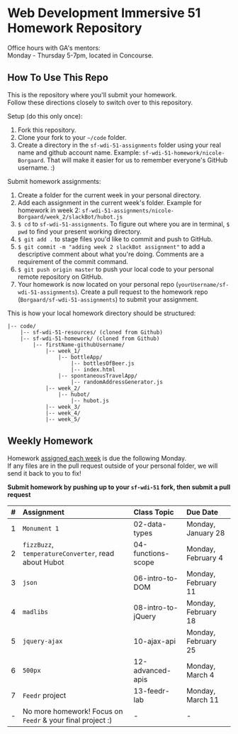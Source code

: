 Web Development Immersive 51 Homework Repository
==========================================

Office hours with GA's mentors:    
Monday - Thursday 5-7pm, located in Concourse.

How To Use This Repo
--------------------

This is the repository where you'll submit your homework.    
Follow these directions closely to switch over to this repository.

Setup (do this only once):
1. Fork this repository.
2. Clone your fork to your ```~/code``` folder.
3. Create a directory in the ```sf-wdi-51-assignments``` folder using your real name and github account name. Example: ```sf-wdi-51-homework/nicole-Borgaard```. That will make it easier for us to remember everyone's GitHub username. :)

Submit homework assignments:
1. Create a folder for the current week in your personal directory. 
2. Add each assignment in the current week's folder. Example for homework in week 2: `sf-wdi-51-assignments/nicole-Borgaard/week_2/slackBot/hubot.js`
3. `$ cd` to `sf-wdi-51-assignments`. To figure out where you are in terminal, `$ pwd` to find your present working directory.
4. `$ git add .` to stage files you'd like to commit and push to GitHub.
5. `$ git commit -m "adding week 2 slackBot assignment"` to add a descriptive comment about what you're doing. Comments are a requirement of the commit command.
6. `$ git push origin master` to push your local code to your personal remote repository on GitHub.
7. Your homework is now located on your personal repo (`yourUsername/sf-wdi-51-assignments`). Create a pull request to the homework repo (`Borgaard/sf-wdi-51-assignments`) to submit your assignment.


This is how your local homework directory should be structured:


    |-- code/
        |-- sf-wdi-51-resources/ (cloned from Github)
        |-- sf-wdi-51-homework/ (cloned from Github)
            |-- firstName-githubUsername/
                |-- week_1/
                    |-- bottleApp/
                        |-- bottlesOfBeer.js
                        |-- index.html
                    |-- spontaneousTravelApp/
                        |-- randomAddressGenerator.js
                |-- week_2/
                    |-- hubot/
                        |-- hubot.js
                |-- week_3/
                |-- week_4/
                |-- week_5/

Weekly Homework
---------------

Homework [assigned each week](https://git.generalassemb.ly/sf-wdi-51/installfest) is due the following Monday.    
If any files are in the pull request outside of your personal folder, we will send it back to you to fix!

**Submit homework by pushing up to your `sf-wdi-51` fork, then submit a pull request**

 \#       | Assignment | Class Topic | Due Date
 :------: | :--------- | :---------- | :-------
  1      | `Monument 1` | 02-data-types | Monday, January 28
  2      | `fizzBuzz`, `temperatureConverter`, read about Hubot | 04-functions-scope | Monday, February 4
  3      | `json` | 06-intro-to-DOM | Monday, February 11 
  4      | `madlibs` | 08-intro-to-jQuery | Monday, February 18 
  5      | `jquery-ajax` | 10-ajax-api | Monday, February 25
  6      | `500px` | 12-advanced-apis | Monday, March 4
  7      | `Feedr` project | 13-feedr-lab | Monday, March 11 
 | -     | No more homework! Focus on `Feedr` & your final project :) | - | -




